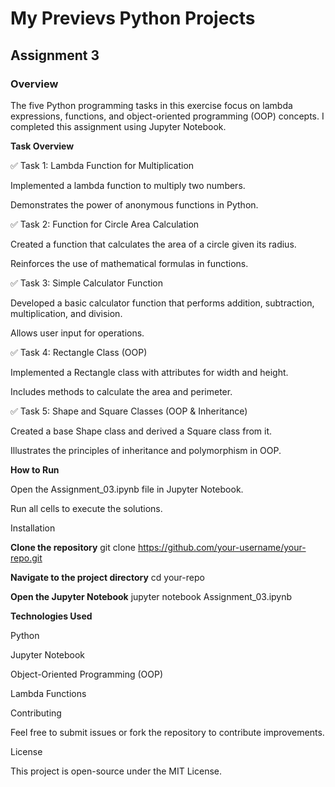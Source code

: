 # My Previevs Python Projects
## Assignment 3

### Overview

The five Python programming tasks in this exercise focus on lambda expressions, functions, and object-oriented programming (OOP) concepts. I completed this assignment using Jupyter Notebook.

**Task Overview**

✅ Task 1: Lambda Function for Multiplication

Implemented a lambda function to multiply two numbers.

Demonstrates the power of anonymous functions in Python.

✅ Task 2: Function for Circle Area Calculation

Created a function that calculates the area of a circle given its radius.

Reinforces the use of mathematical formulas in functions.

✅ Task 3: Simple Calculator Function

Developed a basic calculator function that performs addition, subtraction, multiplication, and division.

Allows user input for operations.

✅ Task 4: Rectangle Class (OOP)

Implemented a Rectangle class with attributes for width and height.

Includes methods to calculate the area and perimeter.

✅ Task 5: Shape and Square Classes (OOP & Inheritance)

Created a base Shape class and derived a Square class from it.

Illustrates the principles of inheritance and polymorphism in OOP.

**How to Run**

Open the Assignment_03.ipynb file in Jupyter Notebook.

Run all cells to execute the solutions.

Installation

**Clone the repository**
git clone https://github.com/your-username/your-repo.git

**Navigate to the project directory**
cd your-repo

**Open the Jupyter Notebook**
jupyter notebook Assignment_03.ipynb

**Technologies Used**

Python

Jupyter Notebook

Object-Oriented Programming (OOP)

Lambda Functions

Contributing

Feel free to submit issues or fork the repository to contribute improvements.

License

This project is open-source under the MIT License.
